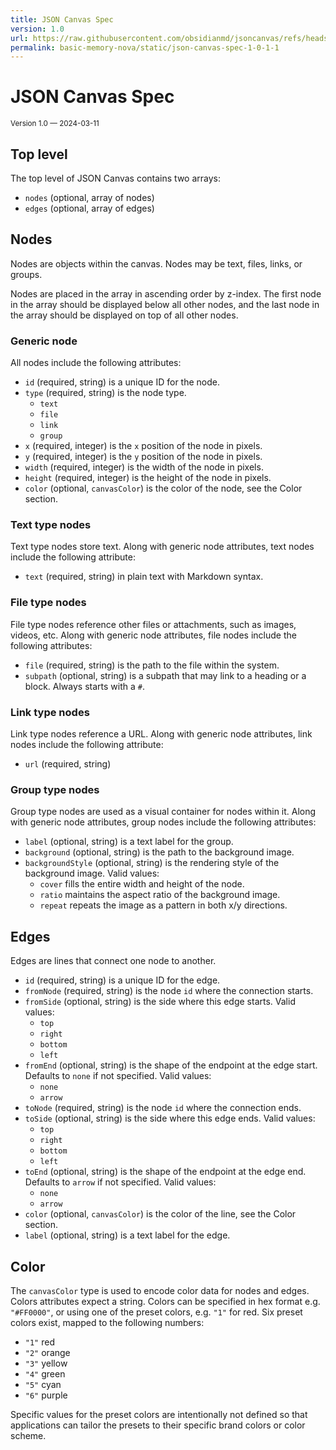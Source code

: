 ```yaml
---
title: JSON Canvas Spec
version: 1.0
url: https://raw.githubusercontent.com/obsidianmd/jsoncanvas/refs/heads/main/spec/1.0.md
permalink: basic-memory-nova/static/json-canvas-spec-1-0-1-1
---
```


# JSON Canvas Spec

<small>Version 1.0 — 2024-03-11</small>

## Top level

The top level of JSON Canvas contains two arrays:

- `nodes` (optional, array of nodes)
- `edges` (optional, array of edges)

## Nodes

Nodes are objects within the canvas. Nodes may be text, files, links, or groups.

Nodes are placed in the array in ascending order by z-index. The first node in the array should be displayed below all
other nodes, and the last node in the array should be displayed on top of all other nodes.

### Generic node

All nodes include the following attributes:

- `id` (required, string) is a unique ID for the node.
- `type` (required, string) is the node type.
    - `text`
    - `file`
    - `link`
    - `group`
- `x` (required, integer) is the `x` position of the node in pixels.
- `y` (required, integer) is the `y` position of the node in pixels.
- `width` (required, integer) is the width of the node in pixels.
- `height` (required, integer) is the height of the node in pixels.
- `color` (optional, `canvasColor`) is the color of the node, see the Color section.

### Text type nodes

Text type nodes store text. Along with generic node attributes, text nodes include the following attribute:

- `text` (required, string) in plain text with Markdown syntax.

### File type nodes

File type nodes reference other files or attachments, such as images, videos, etc. Along with generic node attributes,
file nodes include the following attributes:

- `file` (required, string) is the path to the file within the system.
- `subpath` (optional, string) is a subpath that may link to a heading or a block. Always starts with a `#`.

### Link type nodes

Link type nodes reference a URL. Along with generic node attributes, link nodes include the following attribute:

- `url` (required, string)

### Group type nodes

Group type nodes are used as a visual container for nodes within it. Along with generic node attributes, group nodes
include the following attributes:

- `label` (optional, string) is a text label for the group.
- `background` (optional, string) is the path to the background image.
- `backgroundStyle` (optional, string) is the rendering style of the background image. Valid values:
    - `cover` fills the entire width and height of the node.
    - `ratio` maintains the aspect ratio of the background image.
    - `repeat` repeats the image as a pattern in both x/y directions.

## Edges

Edges are lines that connect one node to another.

- `id` (required, string) is a unique ID for the edge.
- `fromNode` (required, string) is the node `id` where the connection starts.
- `fromSide` (optional, string) is the side where this edge starts. Valid values:
    - `top`
    - `right`
    - `bottom`
    - `left`
- `fromEnd` (optional, string) is the shape of the endpoint at the edge start. Defaults to `none` if not specified.
  Valid values:
    - `none`
    - `arrow`
- `toNode` (required, string) is the node `id` where the connection ends.
- `toSide` (optional, string) is the side where this edge ends. Valid values:
    - `top`
    - `right`
    - `bottom`
    - `left`
- `toEnd`  (optional, string) is the shape of the endpoint at the edge end. Defaults to `arrow` if not specified. Valid
  values:
    - `none`
    - `arrow`
- `color` (optional, `canvasColor`) is the color of the line, see the Color section.
- `label` (optional, string) is a text label for the edge.

## Color

The `canvasColor` type is used to encode color data for nodes and edges. Colors attributes expect a string. Colors can
be specified in hex format e.g. `"#FF0000"`, or using one of the preset colors, e.g. `"1"` for red. Six preset colors
exist, mapped to the following numbers:

- `"1"` red
- `"2"` orange
- `"3"` yellow
- `"4"` green
- `"5"` cyan
- `"6"` purple

Specific values for the preset colors are intentionally not defined so that applications can tailor the presets to their
specific brand colors or color scheme.
